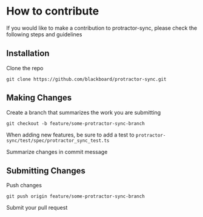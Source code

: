 # How to contribute

If you would like to make a contribution to protractor-sync, please check the following steps and guidelines
 
## Installation

Clone the repo

`git clone https://github.com/blackboard/protractor-sync.git`

## Making Changes

Create a branch that summarizes the work you are submitting

`git checkout -b feature/some-protractor-sync-branch`

When adding new features, be sure to add a test to  `protractor-sync/test/spec/protractor_sync_test.ts`

Summarize changes in commit message 

## Submitting Changes 

Push changes 

`git push origin feature/some-protractor-sync-branch`

Submit your pull request
